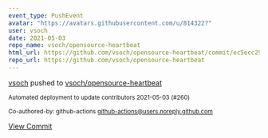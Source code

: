 ```yaml
---
event_type: PushEvent
avatar: "https://avatars.githubusercontent.com/u/814322?"
user: vsoch
date: 2021-05-03
repo_name: vsoch/opensource-heartbeat
html_url: https://github.com/vsoch/opensource-heartbeat/commit/ec5ecc292fc949d2f623a92ca7537abdef4c0ae2
repo_url: https://github.com/vsoch/opensource-heartbeat
---
```


<a href='https://github.com/vsoch' target='_blank'>vsoch</a> pushed to <a href='https://github.com/vsoch/opensource-heartbeat' target='_blank'>vsoch/opensource-heartbeat</a>

<small>Automated deployment to update contributors 2021-05-03 (#260)

Co-authored-by: github-actions <github-actions@users.noreply.github.com></small>

<a href='https://github.com/vsoch/opensource-heartbeat/commit/ec5ecc292fc949d2f623a92ca7537abdef4c0ae2' target='_blank'>View Commit</a>